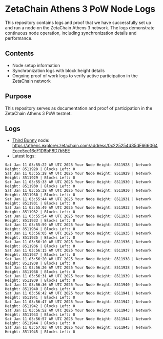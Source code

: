 # ZetaChain Athens 3 PoW Node Logs
This repository contains logs and proof that we have successfully set up and run a node on the ZetaChain Athens 3 network. The logs demonstrate continuous node operation, including synchronization details and performance.

## Contents
- Node setup information
- Synchronization logs with block height details
- Ongoing proof of work logs to verify active participation in the ZetaChain network

## Purpose
This repository serves as documentation and proof of participation in the ZetaChain Athens 3 PoW testnet.

## Logs

- [Third Bunny](https://thirdbunny.xyz/) node: https://athens.explorer.zetachain.com/address/0x225254d35dE666064Eccc5ce16eF1D8bF8D7b5EE
- Latest logs:
```
Sat Jan 11 03:55:22 AM UTC 2025 Your Node Height: 8511928 | Network Height: 8511928 | Blocks Left: 0
Sat Jan 11 03:55:28 AM UTC 2025 Your Node Height: 8511929 | Network Height: 8511929 | Blocks Left: 0
Sat Jan 11 03:55:33 AM UTC 2025 Your Node Height: 8511930 | Network Height: 8511930 | Blocks Left: 0
Sat Jan 11 03:55:38 AM UTC 2025 Your Node Height: 8511930 | Network Height: 8511930 | Blocks Left: 0
Sat Jan 11 03:55:44 AM UTC 2025 Your Node Height: 8511931 | Network Height: 8511931 | Blocks Left: 0
Sat Jan 11 03:55:49 AM UTC 2025 Your Node Height: 8511932 | Network Height: 8511932 | Blocks Left: 0
Sat Jan 11 03:55:54 AM UTC 2025 Your Node Height: 8511933 | Network Height: 8511933 | Blocks Left: 0
Sat Jan 11 03:55:59 AM UTC 2025 Your Node Height: 8511934 | Network Height: 8511934 | Blocks Left: 0
Sat Jan 11 03:56:05 AM UTC 2025 Your Node Height: 8511935 | Network Height: 8511935 | Blocks Left: 0
Sat Jan 11 03:56:10 AM UTC 2025 Your Node Height: 8511936 | Network Height: 8511936 | Blocks Left: 0
Sat Jan 11 03:56:15 AM UTC 2025 Your Node Height: 8511937 | Network Height: 8511937 | Blocks Left: 0
Sat Jan 11 03:56:20 AM UTC 2025 Your Node Height: 8511938 | Network Height: 8511938 | Blocks Left: 0
Sat Jan 11 03:56:26 AM UTC 2025 Your Node Height: 8511938 | Network Height: 8511938 | Blocks Left: 0
Sat Jan 11 03:56:31 AM UTC 2025 Your Node Height: 8511939 | Network Height: 8511939 | Blocks Left: 0
Sat Jan 11 03:56:36 AM UTC 2025 Your Node Height: 8511940 | Network Height: 8511940 | Blocks Left: 0
Sat Jan 11 03:56:42 AM UTC 2025 Your Node Height: 8511941 | Network Height: 8511941 | Blocks Left: 0
Sat Jan 11 03:56:47 AM UTC 2025 Your Node Height: 8511942 | Network Height: 8511942 | Blocks Left: 0
Sat Jan 11 03:56:52 AM UTC 2025 Your Node Height: 8511943 | Network Height: 8511943 | Blocks Left: 0
Sat Jan 11 03:56:57 AM UTC 2025 Your Node Height: 8511944 | Network Height: 8511944 | Blocks Left: 0
Sat Jan 11 03:57:03 AM UTC 2025 Your Node Height: 8511945 | Network Height: 8511945 | Blocks Left: 0
```
